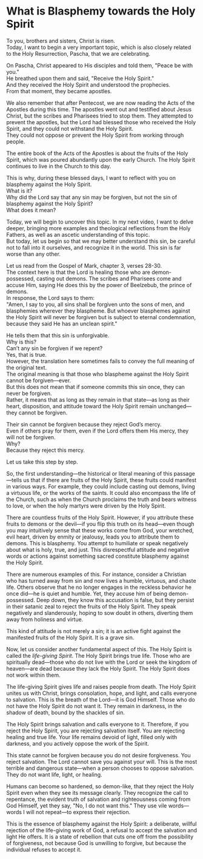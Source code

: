 # What is Blasphemy towards the Holy Spirit

To you, brothers and sisters, Christ is risen.  
Today, I want to begin a very important topic, which is also closely related to the Holy Resurrection, Pascha, that we are celebrating.  

On Pascha, Christ appeared to His disciples and told them, "Peace be with you."  
He breathed upon them and said, "Receive the Holy Spirit."  
And they received the Holy Spirit and understood the prophecies.  
From that moment, they became apostles.  

We also remember that after Pentecost, we are now reading the Acts of the Apostles during this time. The apostles went out and testified about Jesus Christ, but the scribes and Pharisees tried to stop them. They attempted to prevent the apostles, but the Lord had blessed those who received the Holy Spirit, and they could not withstand the Holy Spirit.  
They could not oppose or prevent the Holy Spirit from working through people.  

The entire book of the Acts of the Apostles is about the fruits of the Holy Spirit, which was poured abundantly upon the early Church. The Holy Spirit continues to live in the Church to this day.  

This is why, during these blessed days, I want to reflect with you on blasphemy against the Holy Spirit.  
What is it?  
Why did the Lord say that any sin may be forgiven, but not the sin of blasphemy against the Holy Spirit?  
What does it mean?  

Today, we will begin to uncover this topic. In my next video, I want to delve deeper, bringing more examples and theological reflections from the Holy Fathers, as well as an ascetic understanding of this topic.  
But today, let us begin so that we may better understand this sin, be careful not to fall into it ourselves, and recognize it in the world. This sin is far worse than any other.  

Let us read from the Gospel of Mark, chapter 3, verses 28-30.  
The context here is that the Lord is healing those who are demon-possessed, casting out demons. The scribes and Pharisees come and accuse Him, saying He does this by the power of Beelzebub, the prince of demons.  
In response, the Lord says to them:  
"Amen, I say to you, all sins shall be forgiven unto the sons of men, and blasphemies wherever they blaspheme. But whoever blasphemes against the Holy Spirit will never be forgiven but is subject to eternal condemnation, because they said He has an unclean spirit."  

He tells them that this sin is unforgivable.  
Why is this?  
Can’t any sin be forgiven if we repent?  
Yes, that is true.  
However, the translation here sometimes fails to convey the full meaning of the original text.  
The original meaning is that those who blaspheme against the Holy Spirit cannot be forgiven—ever.  
But this does not mean that if someone commits this sin once, they can never be forgiven.  
Rather, it means that as long as they remain in that state—as long as their heart, disposition, and attitude toward the Holy Spirit remain unchanged—they cannot be forgiven.  

Their sin cannot be forgiven because they reject God’s mercy.  
Even if others pray for them, even if the Lord offers them His mercy, they will not be forgiven.  
Why?  
Because they reject this mercy.  

Let us take this step by step.

So, the first understanding—the historical or literal meaning of this passage—tells us that if there are fruits of the Holy Spirit, these fruits could manifest in various ways. For example, they could include casting out demons, living a virtuous life, or the works of the saints. It could also encompass the life of the Church, such as when the Church proclaims the truth and bears witness to love, or when the holy martyrs were driven by the Holy Spirit.  

There are countless fruits of the Holy Spirit. However, if you attribute these fruits to demons or the devil—if you flip this truth on its head—even though you may intuitively sense that these works come from God, your wretched, evil heart, driven by enmity or jealousy, leads you to attribute them to demons. This is blasphemy. You attempt to humiliate or speak negatively about what is holy, true, and just. This disrespectful attitude and negative words or actions against something sacred constitute blasphemy against the Holy Spirit.  

There are numerous examples of this. For instance, consider a Christian who has turned away from sin and now lives a humble, virtuous, and chaste life. Others observe that he no longer engages in the reckless behavior he once did—he is quiet and humble. Yet, they accuse him of being demon-possessed. Deep down, they know this accusation is false, but they persist in their satanic zeal to reject the fruits of the Holy Spirit. They speak negatively and slanderously, hoping to sow doubt in others, diverting them away from holiness and virtue.  

This kind of attitude is not merely a sin; it is an active fight against the manifested fruits of the Holy Spirit. It is a grave sin.  

Now, let us consider another fundamental aspect of this. The Holy Spirit is called the *life-giving Spirit*. The Holy Spirit brings true life. Those who are spiritually dead—those who do not live with the Lord or seek the kingdom of heaven—are dead because they lack the Holy Spirit. The Holy Spirit does not work within them.  

The life-giving Spirit gives life and raises people from death. The Holy Spirit unites us with Christ, brings consolation, hope, and light, and calls everyone to salvation. This is the breath of the Lord—it is God Himself. Those who do not have the Holy Spirit do not want it. They remain in darkness, in the shadow of death, bound by the shackles of sin.  

The Holy Spirit brings salvation and calls everyone to it. Therefore, if you reject the Holy Spirit, you are rejecting salvation itself. You are rejecting healing and true life. Your life remains devoid of light, filled only with darkness, and you actively oppose the work of the Spirit.  

This state cannot be forgiven because you do not desire forgiveness. You reject salvation. The Lord cannot save you against your will. This is the most terrible and dangerous state—when a person chooses to oppose salvation. They do not want life, light, or healing.  

Humans can become so hardened, so demon-like, that they reject the Holy Spirit even when they see its message clearly. They recognize the call to repentance, the evident truth of salvation and righteousness coming from God Himself, yet they say, "No, I do not want this." They use vile words—words I will not repeat—to express their rejection.  

This is the essence of blasphemy against the Holy Spirit: a deliberate, willful rejection of the life-giving work of God, a refusal to accept the salvation and light He offers. It is a state of rebellion that cuts one off from the possibility of forgiveness, not because God is unwilling to forgive, but because the individual refuses to accept it.

